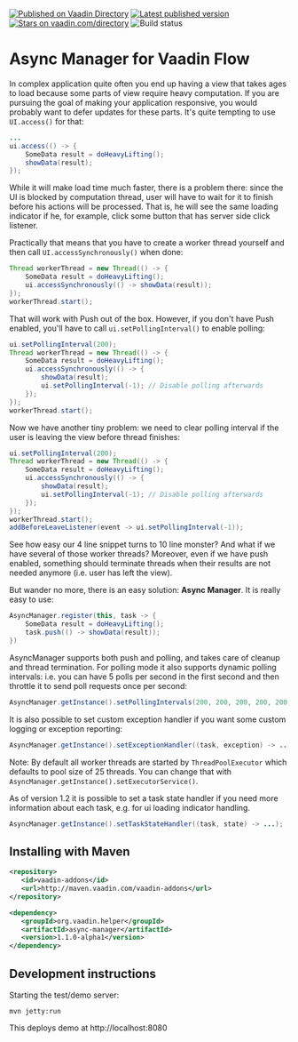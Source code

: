[![Published on Vaadin  Directory](https://img.shields.io/badge/Vaadin%20Directory-published-00b4f0.svg)](https://vaadin.com/directory/component/async-manager)
[![Latest published version](https://img.shields.io/vaadin-directory/v/async-manager.svg)](https://vaadin.com/directory/component/async-manager)
[![Stars on vaadin.com/directory](https://img.shields.io/vaadin-directory/star/async-manager.svg)](https://vaadin.com/directory/component/async-manager)
![Build status](https://travis-ci.com/fluorumlabs/async-manager.svg?branch=master)

# Async Manager for Vaadin Flow

In complex application quite often you end up having a view that takes ages to load
because some parts of view require heavy computation. If you are pursuing the goal 
of making your application responsive, you would probably want to defer updates for
these parts. It's quite tempting to use `UI.access()` for that:
```java
...
ui.access(() -> {
    SomeData result = doHeavyLifting();
    showData(result);
});
```
While it will make load time much faster, there is a problem there: since the UI is
blocked by computation thread, user will have to wait for it to finish before his actions 
will be processed. That is, he will see the same loading indicator if he, for example,
click some button that has server side click listener.

Practically that means that you have to create a worker thread yourself and then call
`UI.accessSynchronously()` when done:
```java
Thread workerThread = new Thread(() -> {
    SomeData result = doHeavyLifting();
    ui.accessSynchronously(() -> showData(result));
});
workerThread.start();
```
That will work with Push out of the box. However, if you don't have Push enabled, you'll
have to call `ui.setPollingInterval()` to enable polling:
```java
ui.setPollingInterval(200);
Thread workerThread = new Thread(() -> {
    SomeData result = doHeavyLifting();
    ui.accessSynchronously(() -> {
        showData(result);
        ui.setPollingInterval(-1); // Disable polling afterwards
    });
});
workerThread.start();
```
Now we have another tiny problem: we need to clear polling interval if the user is 
leaving the view before thread finishes:
```java
ui.setPollingInterval(200);
Thread workerThread = new Thread(() -> {
    SomeData result = doHeavyLifting();
    ui.accessSynchronously(() -> {
        showData(result);
        ui.setPollingInterval(-1); // Disable polling afterwards
    });
});
workerThread.start();
addBeforeLeaveListener(event -> ui.setPollingInterval(-1));
```
See how easy our 4 line snippet turns to 10 line monster? And what if we have 
several of those worker threads? Moreover, even if we have push enabled, something 
should terminate threads when their results are not needed anymore (i.e. user has left the view).

But wander no more, there is an easy solution: **Async Manager**. It is really easy to use:
```java
AsyncManager.register(this, task -> {
    SomeData result = doHeavyLifting();
    task.push(() -> showData(result));
})
```
AsyncManager supports both push and polling, and takes care of cleanup and thread 
termination. For polling mode it also supports
dynamic polling intervals: i.e. you can have 5 polls per second in the
first second and then throttle it to send poll requests once per second:
```java
AsyncManager.getInstance().setPollingIntervals(200, 200, 200, 200, 200, 1000);
```

It is also possible to set custom exception handler if you
want some custom logging or exception reporting:
```java
AsyncManager.getInstance().setExceptionHandler((task, exception) -> ...);
```

Note: By default all worker threads are started by `ThreadPoolExecutor` which defaults
to pool size of 25 threads. You can change that with `AsyncManager.getInstance().setExecutorService()`.

As of version 1.2 it is possible to set a task state handler if you need more information about each task, e.g. for ui loading indicator handling.
```java
AsyncManager.getInstance().setTaskStateHandler((task, state) -> ...);
```

## Installing with Maven

```xml
<repository>
   <id>vaadin-addons</id>
   <url>http://maven.vaadin.com/vaadin-addons</url>
</repository>
```

```xml
<dependency>
   <groupId>org.vaadin.helper</groupId>
   <artifactId>async-manager</artifactId>
   <version>1.1.0-alpha1</version>
</dependency>
```

## Development instructions

Starting the test/demo server:
```
mvn jetty:run
```

This deploys demo at http://localhost:8080
